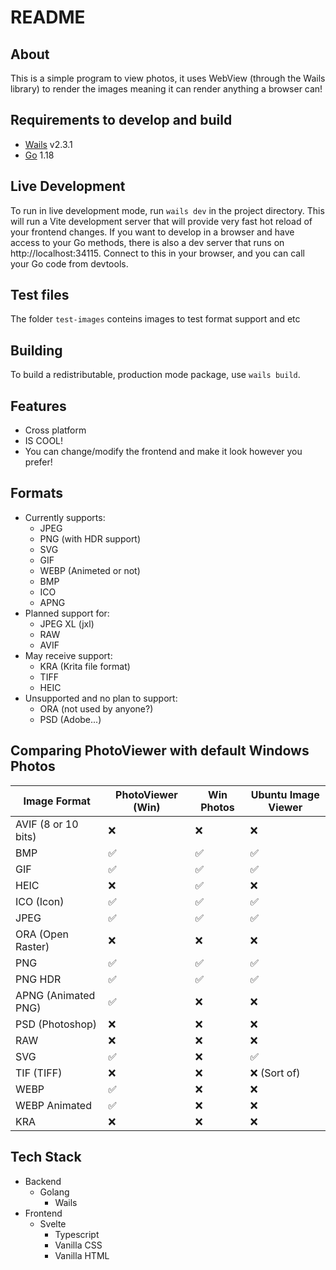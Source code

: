 # README

## About

This is a simple program to view photos, it uses WebView (through the Wails library) to render the images meaning it can render anything a browser can!
## Requirements to develop and build
- [Wails](https://github.com/wailsapp/wails) v2.3.1
- [Go](https://go.dev/) 1.18
## Live Development

To run in live development mode, run `wails dev` in the project directory. This will run a Vite development
server that will provide very fast hot reload of your frontend changes. If you want to develop in a browser
and have access to your Go methods, there is also a dev server that runs on http://localhost:34115. Connect
to this in your browser, and you can call your Go code from devtools.

## Test files
The folder `test-images` conteins images to test format support and etc

## Building

To build a redistributable, production mode package, use `wails build`.

## Features
- Cross platform
- IS COOL!
- You can change/modify the frontend and make it look however you prefer!

## Formats
- Currently supports:
    - JPEG
    - PNG (with HDR support)
    - SVG
    - GIF
    - WEBP (Animeted or not)
    - BMP
    - ICO
    - APNG
- Planned support for:
    - JPEG XL (jxl)
    - RAW
    - AVIF
- May receive support:
    - KRA (Krita file format)
    - TIFF
    - HEIC
- Unsupported and no plan to support:
    - ORA (not used by anyone?)
    - PSD (Adobe...)
## Comparing PhotoViewer with default Windows Photos
| Image Format        | PhotoViewer (Win) | Win Photos | Ubuntu Image Viewer |
|---------------------|-------------------|------------|---------------------| 
| AVIF (8 or 10 bits) | ❌               | ❌         | ❌                 |
| BMP                 | ✅               | ✅         | ✅                 |
| GIF                 | ✅               | ✅         | ✅                 |
| HEIC                | ❌               | ✅         | ❌                 |
| ICO (Icon)          | ✅               | ✅         | ✅                 |
| JPEG                | ✅               | ✅         | ✅                 |
| ORA (Open Raster)   | ❌               | ❌         | ❌                 |
| PNG                 | ✅               | ✅         | ✅                 |
| PNG HDR             | ✅               | ✅         | ✅                 |
| APNG (Animated PNG) | ✅               | ❌         | ❌                 |
| PSD (Photoshop)     | ❌               | ❌         | ❌                 |
| RAW                 | ❌               | ❌         | ❌                 |
| SVG                 | ✅               | ❌         | ✅                 |
| TIF (TIFF)          | ❌               | ❌         | ❌ (Sort of)       |
| WEBP                | ✅               | ❌         | ❌                 |
| WEBP Animated       | ✅               | ❌         | ❌                 |
| KRA                 | ❌               | ❌         | ❌                 |
## Tech Stack
- Backend
  - Golang
    - Wails
- Frontend
  - Svelte
    - Typescript
    - Vanilla CSS
    - Vanilla HTML